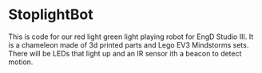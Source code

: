 # StoplightBot

This is code for our red light green light playing robot for EngD Studio III. It is a chameleon made of 3d printed parts and Lego EV3 Mindstorms sets. There will be LEDs that light up and an IR sensor ith a beacon to detect motion. 
